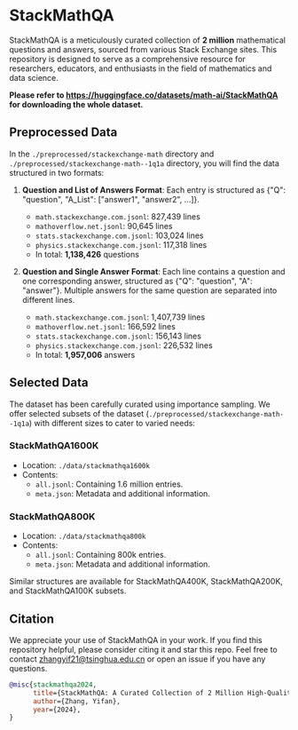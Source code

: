 # StackMathQA
StackMathQA is a meticulously curated collection of **2 million** mathematical questions and answers, sourced from various Stack Exchange sites. This repository is designed to serve as a comprehensive resource for researchers, educators, and enthusiasts in the field of mathematics and data science.

**Please refer to https://huggingface.co/datasets/math-ai/StackMathQA for downloading the whole dataset.**

## Preprocessed Data
In the `./preprocessed/stackexchange-math` directory and `./preprocessed/stackexchange-math--1q1a` directory, you will find the data structured in two formats:

1. **Question and List of Answers Format**:
   Each entry is structured as {"Q": "question", "A_List": ["answer1", "answer2", ...]}.
   - `math.stackexchange.com.jsonl`: 827,439 lines
   - `mathoverflow.net.jsonl`: 90,645 lines
   - `stats.stackexchange.com.jsonl`: 103,024 lines
   - `physics.stackexchange.com.jsonl`: 117,318 lines
   - In total: **1,138,426** questions

2. **Question and Single Answer Format**:
   Each line contains a question and one corresponding answer, structured as {"Q": "question", "A": "answer"}. Multiple answers for the same question are separated into different lines.
   - `math.stackexchange.com.jsonl`: 1,407,739 lines
   - `mathoverflow.net.jsonl`: 166,592 lines
   - `stats.stackexchange.com.jsonl`: 156,143 lines
   - `physics.stackexchange.com.jsonl`: 226,532 lines
   - In total: **1,957,006** answers
  
## Selected Data
The dataset has been carefully curated using importance sampling. We offer selected subsets of the dataset (`./preprocessed/stackexchange-math--1q1a`) with different sizes to cater to varied needs:

### StackMathQA1600K
- Location: `./data/stackmathqa1600k`
- Contents:
  - `all.jsonl`: Containing 1.6 million entries.
  - `meta.json`: Metadata and additional information.

### StackMathQA800K
- Location: `./data/stackmathqa800k`
- Contents:
  - `all.jsonl`: Containing 800k entries.
  - `meta.json`: Metadata and additional information.

Similar structures are available for StackMathQA400K, StackMathQA200K, and StackMathQA100K subsets.

## Citation
We appreciate your use of StackMathQA in your work. If you find this repository helpful, please consider citing it and star this repo. Feel free to contact zhangyif21@tsinghua.edu.cn or open an issue if you have any questions.

```bibtex
@misc{stackmathqa2024,
      title={StackMathQA: A Curated Collection of 2 Million High-Quality Mathematical Questions and Answers Sourced from Stack Exchange}, 
      author={Zhang, Yifan},
      year={2024},
}
```

